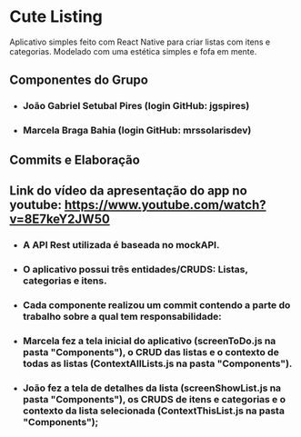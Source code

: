 # Cute Listing

Aplicativo simples feito com React Native para criar listas com itens e categorias. Modelado com uma estética simples e fofa em mente.

## Componentes do Grupo

* ### João Gabriel Setubal Pires (login GitHub: jgspires)
* ### Marcela Braga Bahia (login GitHub: mrssolarisdev)

## Commits e Elaboração

## Link do vídeo da apresentação do app no youtube: https://www.youtube.com/watch?v=8E7keY2JW50

* ### A API Rest utilizada é baseada no mockAPI.

* ### O aplicativo possui três entidades/CRUDS: Listas, categorias e itens.

* ### Cada componente realizou um commit contendo a parte do trabalho sobre a qual tem responsabilidade:

* ### Marcela fez a tela inicial do aplicativo (screenToDo.js na pasta "Components"), o CRUD das listas e o contexto de todas as listas (ContextAllLists.js na pasta "Components").

* ### João fez a tela de detalhes da lista (screenShowList.js na pasta "Components"), os CRUDS de itens e categorias e o contexto da lista selecionada (ContextThisList.js na pasta "Components");
